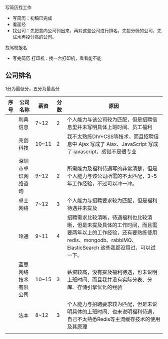 写简历找工作
- 写简历：初稿已完成
- 看面经
- 找公司：先把意向公司列出来，再对这些公司进行排名，先投分低的公司，先试水再投分高的公司。

找驾校报名
- 写完简历
打印机：找一台打印机，看看能不能


## 公司排名

1分为最低分，五分为最高分

| 序号 | 公司名称             | 薪资  | 分数 | 原因                                                                                                                                                                           |
| ---- | -------------------- | ----- | ---- | ------------------------------------------------------------------------------------------------------------------------------------------------------------------------------ |
|      | 利典信息             | 7~12  | 2    | 个人能力与该公司较为匹配，但是招聘信息里并未写明具体上班时间、员工福利                                                                                                         |
|      | 兆创科技             | 10~11 | 2    | 我不太熟练DIV+CSS等技术，而且招聘信息中 Ajax 写成了 Aiax、JavaScript 写成了 iavascript，感觉不是很专业                                                                         |
|      | 深圳市卓识网络咨询   | 9~12  | 2    | 所需能力及福利待遇写的非常清楚，但是个人能力与该公司所需的不太匹配，3~5年工作经验，不过可以冲一冲。                                                                            |
|      | 卓士网络             | 7~12  | 3    | 个人能力与招聘要求较为匹配，但是福利待遇并未提及                                                                                                                               |
|      | 玲通                 | 9~11  | 4    | 招聘需求比较清晰，待遇福利也比较清晰，但是未提及具体的工作时间，而且需要两年以上的工作经验，还有要熟练使用 redis、mongodb、rabbiMQ、ElasticSearch 这些我都没用过，可以试一下、 |
|      | 蓝思网络技术有限公司 | 10~15 | 3    | 薪资较高，没有提及福利待遇，也未说明上班时间、而且我并没有实际分表、分库、存储引擎优化的经验                                                                                   |
|      | 法本                 | 8~12  | 3    | 个人能力与招聘要求较为匹配，但是未说明具体的上班时间、也未说明福利待遇，自己不太熟悉Redis等主流缓存技术的使用及其原理                                                          |
|      |                      |       |      |                                                                                                                                                                                |
